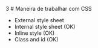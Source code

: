 3 # Maneira de trabalhar com CSS

- External style sheet
- Internal style sheet    (OK)
- Inline style    (OK)
- Class and id      (OK)